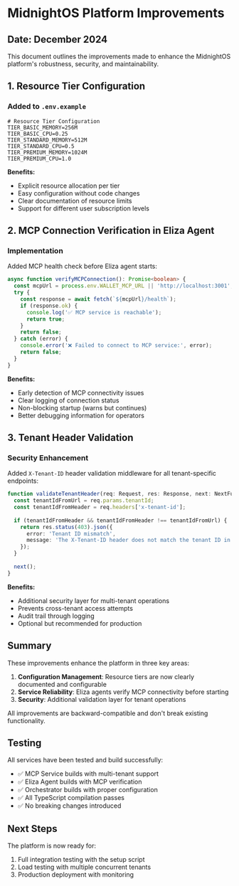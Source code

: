 # MidnightOS Platform Improvements

## Date: December 2024

This document outlines the improvements made to enhance the MidnightOS platform's robustness, security, and maintainability.

## 1. Resource Tier Configuration

### Added to `.env.example`
```env
# Resource Tier Configuration
TIER_BASIC_MEMORY=256M
TIER_BASIC_CPU=0.25
TIER_STANDARD_MEMORY=512M
TIER_STANDARD_CPU=0.5
TIER_PREMIUM_MEMORY=1024M
TIER_PREMIUM_CPU=1.0
```

**Benefits:**
- Explicit resource allocation per tier
- Easy configuration without code changes
- Clear documentation of resource limits
- Support for different user subscription levels

## 2. MCP Connection Verification in Eliza Agent

### Implementation
Added MCP health check before Eliza agent starts:

```typescript
async function verifyMCPConnection(): Promise<boolean> {
  const mcpUrl = process.env.WALLET_MCP_URL || 'http://localhost:3001';
  try {
    const response = await fetch(`${mcpUrl}/health`);
    if (response.ok) {
      console.log('✅ MCP service is reachable');
      return true;
    }
    return false;
  } catch (error) {
    console.error('❌ Failed to connect to MCP service:', error);
    return false;
  }
}
```

**Benefits:**
- Early detection of MCP connectivity issues
- Clear logging of connection status
- Non-blocking startup (warns but continues)
- Better debugging information for operators

## 3. Tenant Header Validation

### Security Enhancement
Added `X-Tenant-ID` header validation middleware for all tenant-specific endpoints:

```typescript
function validateTenantHeader(req: Request, res: Response, next: NextFunction) {
  const tenantIdFromUrl = req.params.tenantId;
  const tenantIdFromHeader = req.headers['x-tenant-id'];
  
  if (tenantIdFromHeader && tenantIdFromHeader !== tenantIdFromUrl) {
    return res.status(403).json({
      error: 'Tenant ID mismatch',
      message: 'The X-Tenant-ID header does not match the tenant ID in the URL'
    });
  }
  
  next();
}
```

**Benefits:**
- Additional security layer for multi-tenant operations
- Prevents cross-tenant access attempts
- Audit trail through logging
- Optional but recommended for production

## Summary

These improvements enhance the platform in three key areas:

1. **Configuration Management**: Resource tiers are now clearly documented and configurable
2. **Service Reliability**: Eliza agents verify MCP connectivity before starting
3. **Security**: Additional validation layer for tenant operations

All improvements are backward-compatible and don't break existing functionality.

## Testing

All services have been tested and build successfully:
- ✅ MCP Service builds with multi-tenant support
- ✅ Eliza Agent builds with MCP verification
- ✅ Orchestrator builds with proper configuration
- ✅ All TypeScript compilation passes
- ✅ No breaking changes introduced

## Next Steps

The platform is now ready for:
1. Full integration testing with the setup script
2. Load testing with multiple concurrent tenants
3. Production deployment with monitoring
